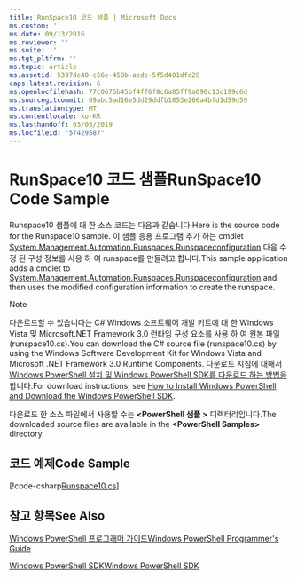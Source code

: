 ```yaml
---
title: RunSpace10 코드 샘플 | Microsoft Docs
ms.custom: ''
ms.date: 09/13/2016
ms.reviewer: ''
ms.suite: ''
ms.tgt_pltfrm: ''
ms.topic: article
ms.assetid: 5337dc40-c56e-458b-aedc-5f5d401dfd28
caps.latest.revision: 6
ms.openlocfilehash: 77c0675b45bf4ff6f8c6a85ff9a090c13c199c6d
ms.sourcegitcommit: 69abc5ad16e5dd29ddfb1853e266a4bfd1d59d59
ms.translationtype: MT
ms.contentlocale: ko-KR
ms.lasthandoff: 03/05/2019
ms.locfileid: "57429587"
---
```

# <a name="runspace10-code-sample"></a><span data-ttu-id="ab390-102">RunSpace10 코드 샘플</span><span class="sxs-lookup"><span data-stu-id="ab390-102">RunSpace10 Code Sample</span></span>

<span data-ttu-id="ab390-103">Runspace10 샘플에 대 한 소스 코드는 다음과 같습니다.</span><span class="sxs-lookup"><span data-stu-id="ab390-103">Here is the source code for the Runspace10 sample.</span></span> <span data-ttu-id="ab390-104">이 샘플 응용 프로그램 추가 하는 cmdlet [System.Management.Automation.Runspaces.Runspaceconfiguration](/dotnet/api/System.Management.Automation.Runspaces.RunspaceConfiguration) 다음 수정 된 구성 정보를 사용 하 여 runspace를 만들려고 합니다.</span><span class="sxs-lookup"><span data-stu-id="ab390-104">This sample application adds a cmdlet to [System.Management.Automation.Runspaces.Runspaceconfiguration](/dotnet/api/System.Management.Automation.Runspaces.RunspaceConfiguration) and then uses the modified configuration information to create the runspace.</span></span>

> [!NOTE]
> <span data-ttu-id="ab390-105">다운로드할 수 있습니다는 C# Windows 소프트웨어 개발 키트에 대 한 Windows Vista 및 Microsoft.NET Framework 3.0 런타임 구성 요소를 사용 하 여 원본 파일 (runspace10.cs).</span><span class="sxs-lookup"><span data-stu-id="ab390-105">You can download the C# source file (runspace10.cs) by using the Windows Software Development Kit for Windows Vista and Microsoft .NET Framework 3.0 Runtime Components.</span></span> <span data-ttu-id="ab390-106">다운로드 지침에 대해서 [Windows PowerShell 설치 및 Windows PowerShell SDK를 다운로드 하는 방법을](/powershell/developer/installing-the-windows-powershell-sdk)합니다.</span><span class="sxs-lookup"><span data-stu-id="ab390-106">For download instructions, see [How to Install Windows PowerShell and Download the Windows PowerShell SDK](/powershell/developer/installing-the-windows-powershell-sdk).</span></span>
>
> <span data-ttu-id="ab390-107">다운로드 한 소스 파일에서 사용할 수는  **\<PowerShell 샘플 >** 디렉터리입니다.</span><span class="sxs-lookup"><span data-stu-id="ab390-107">The downloaded source files are available in the **\<PowerShell Samples>** directory.</span></span>

## <a name="code-sample"></a><span data-ttu-id="ab390-108">코드 예제</span><span class="sxs-lookup"><span data-stu-id="ab390-108">Code Sample</span></span>

[!code-csharp[Runspace10.cs](../../powershell-sdk-samples/SDK-2.0/csharp/Runspace10/Runspace10.cs#L11-L118 "Runspace10.cs")]

## <a name="see-also"></a><span data-ttu-id="ab390-109">참고 항목</span><span class="sxs-lookup"><span data-stu-id="ab390-109">See Also</span></span>

[<span data-ttu-id="ab390-110">Windows PowerShell 프로그래머 가이드</span><span class="sxs-lookup"><span data-stu-id="ab390-110">Windows PowerShell Programmer's Guide</span></span>](./windows-powershell-programmer-s-guide.md)

[<span data-ttu-id="ab390-111">Windows PowerShell SDK</span><span class="sxs-lookup"><span data-stu-id="ab390-111">Windows PowerShell SDK</span></span>](../windows-powershell-reference.md)